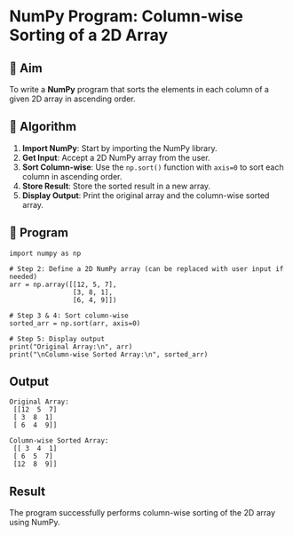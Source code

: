 # NumPy Program: Column-wise Sorting of a 2D Array

## 🎯 Aim
To write a **NumPy** program that sorts the elements in each column of a given 2D array in ascending order.

## 🧠 Algorithm

1. **Import NumPy**: Start by importing the NumPy library.
2. **Get Input**: Accept a 2D NumPy array from the user.
3. **Sort Column-wise**: Use the `np.sort()` function with `axis=0` to sort each column in ascending order.
4. **Store Result**: Store the sorted result in a new array.
5. **Display Output**: Print the original array and the column-wise sorted array.

## 🧾 Program
    import numpy as np
    
    # Step 2: Define a 2D NumPy array (can be replaced with user input if needed)
    arr = np.array([[12, 5, 7],
                    [3, 8, 1],
                    [6, 4, 9]])
    
    # Step 3 & 4: Sort column-wise
    sorted_arr = np.sort(arr, axis=0)
    
    # Step 5: Display output
    print("Original Array:\n", arr)
    print("\nColumn-wise Sorted Array:\n", sorted_arr)

## Output
    Original Array:
     [[12  5  7]
     [ 3  8  1]
     [ 6  4  9]]
    
    Column-wise Sorted Array:
     [[ 3  4  1]
     [ 6  5  7]
     [12  8  9]]

## Result
The program successfully performs column-wise sorting of the 2D array using NumPy.
